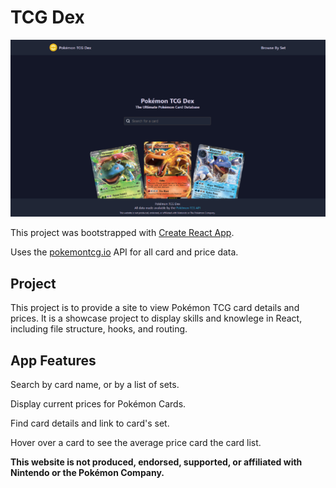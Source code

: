 # TCG Dex

![screenshot](tcg-dex-example.png)

This project was bootstrapped with [Create React App](https://github.com/facebook/create-react-app).

Uses the [pokemontcg.io](https://docs.pokemontcg.io/) API for all card and price data.

## Project

This project is to provide a site to view Pokémon TCG card details and prices. It is a showcase project to display skills and knowlege in React, including file structure, hooks, and routing. 

## App Features

Search by card name, or by a list of sets.

Display current prices for Pokémon Cards.

Find card details and link to card's set.

Hover over a card to see the average price card the card list. 

**This website is not produced, endorsed, supported, or affiliated with Nintendo or the Pokémon Company.**
